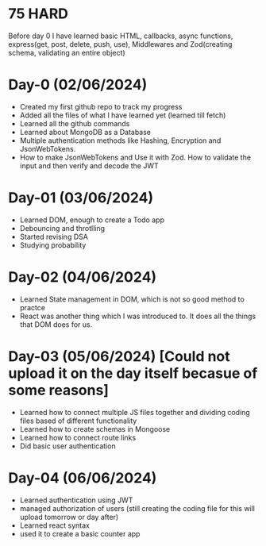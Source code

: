 # 75 HARD

Before day 0 I have learned basic HTML, callbacks, async functions, express(get, post,  delete, push, use), Middlewares and
Zod(creating schema, validating an entire object)

# Day-0 (02/06/2024)
- Created my first github repo to track my progress
- Added all the files of what I have learned yet (learned till fetch)
- Learned all the github commands
- Learned about MongoDB as a Database
- Multiple authentication methods like Hashing, Encryption and JsonWebTokens.
- How to make JsonWebTokens and Use it with Zod. How to validate the input and then verify and decode the JWT

# Day-01 (03/06/2024)
- Learned DOM, enough to create a Todo app
- Debouncing and throtlling
- Started revising DSA
- Studying probability

# Day-02 (04/06/2024)
- Learned State management in DOM, which is not so good method to practce
- React was another thing which I was introduced to. It does all the things that DOM does for us.

# Day-03 (05/06/2024) [Could not upload it on the day itself becasue of some reasons]
- Learned how to connect multiple JS files together and dividing coding files based of different functionality
- Learned how to create schemas in Mongoose
- Learned how to connect route links
- Did basic user authentication

# Day-04 (06/06/2024)
- Learned authentication using JWT
- managed authorization of users (still creating the coding file for this will upload tomorrow or day after)
- Learned react syntax
- used it to create a basic counter app
